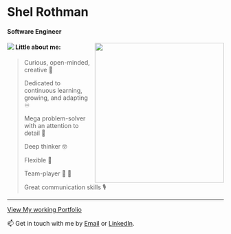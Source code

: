 # Shel Rothman 
#### Software Engineer


<a src="https://stackoverflow.com/users/13073026/hugobop" title="HugoBop StackOverflow"> <img align="left" src="https://github-readme-stackoverflow.vercel.app/?userID=13073026&theme=dark"> </a>

<a> <img align="right" width=300 height=325 src="https://user-images.githubusercontent.com/62257716/281577478-4d3db4e5-6c74-49e0-97e7-0eca493ebba2.png"> </a>

#### Little about me:
  > Curious, open-minded, creative 🎨
  > 
  > Dedicated to continuous learning, growing, and adapting ♾
  >
  > Mega problem-solver with an attention to detail 🧩
  >
  > Deep thinker 🤓 
  >
  > Flexible 🧘
  >
  > Team-player 🤜 🤛
  >
  > Great communication skills 🎙

------

[View My working Portfolio](https://shelbyrothman.com/)


📫 Get in touch with me by [Email](mailto:shel.programmer@gmail.com) or [LinkedIn](https://www.linkedin.com/in/shelby-anne-bb84131a4/).
